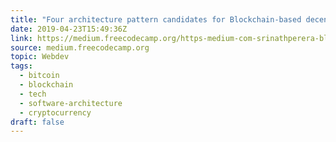 ```yaml
---
title: "Four architecture pattern candidates for Blockchain-based decentralized applications"
date: 2019-04-23T15:49:36Z
link: https://medium.freecodecamp.org/https-medium-com-srinathperera-blockchain-patterns-6cf58fdc2d9b?source=rss----336d898217ee---4
source: medium.freecodecamp.org
topic: Webdev
tags:
  - bitcoin
  - blockchain
  - tech
  - software-architecture
  - cryptocurrency
draft: false
---
```

